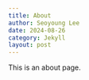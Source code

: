 ```yaml
---
title: About
author: Seoyoung Lee
date: 2024-08-26
category: Jekyll
layout: post
---
```


This is an about page.

